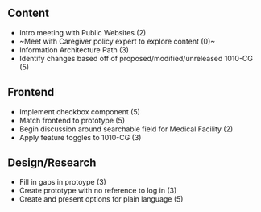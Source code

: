 ## Content
- Intro meeting with Public Websites (2)
- ~Meet with Caregiver policy expert to explore content (0)~
- Information Architecture Path (3)
- Identify changes based off of proposed/modified/unreleased 1010-CG (5)

## Frontend
- Implement checkbox component (5)
- Match frontend to prototype (5)
- Begin discussion around searchable field for Medical Facility (2)
- Apply feature toggles to 1010-CG (3)

## Design/Research
- Fill in gaps in protoype (3)
- Create prototype with no reference to log in (3)
- Create and present options for plain language (5)
